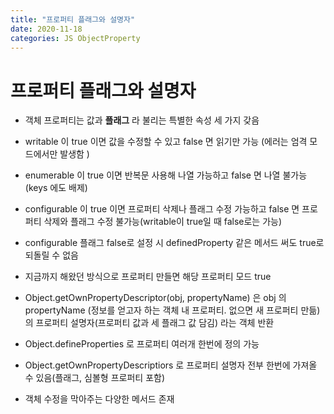 ```yaml
---
title: "프로퍼티 플래그와 설명자"
date: 2020-11-18
categories: JS ObjectProperty
---
```


# 프로퍼티 플래그와 설명자

- 객체 프로퍼티는 값과 **플래그** 라 불리는 특별한 속성 세 가지 갖음

- writable 이 true 이면 값을 수정할 수 있고 false 면 읽기만 가능 (에러는 엄격 모드에서만 발생함 )

- enumerable 이 true 이면 반복문 사용해 나열 가능하고 false 면 나열 불가능 (keys 에도 배제)

- configurable 이 true 이면 프로퍼티 삭제나 플래그 수정 가능하고 false 면 프로퍼티 삭제와 플래그 수정 불가능(writable이 true일 때 false로는 가능)

- configurable 플래그 false로 설정 시 definedProperty 같은 메서드 써도 true로 되돌릴 수 없음

- 지금까지 해왔던 방식으로 프로퍼티 만들면 해당 프로퍼티 모드 true

- Object.getOwnPropertyDescriptor(obj, propertyName) 은 obj 의 propertyName (정보를 얻고자 하는 객체 내 프로퍼티. 없으면 새 프로퍼티 만듦) 의 프로퍼티 설명자(프로퍼티 값과 세 플래그 값 담김) 라는 객체 반환

- Object.defineProperties 로 프로퍼티 여러개 한번에 정의 가능

- Object.getOwnPropertyDescriptiors 로 프로퍼티 설명자 전부 한번에 가져올 수 있음(플래그, 심볼형 프로퍼티 포함)

- 객체 수정을 막아주는 다양한 메서드 존재
